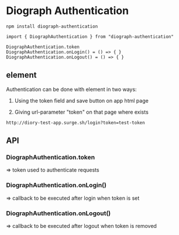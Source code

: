 # Diograph Authentication

```
npm install diograph-authentication

import { DiographAuthentication } from "diograph-authentication"

DiographAuthentication.token
DiographAuthentication.onLogin() = () => { }
DiographAuthentication.onLogout() = () => { }
```

## <diograph-login> element

Authentication can be done with <diograph-login> element in two ways:

1) Using the token field and save button on app html page

2) Giving url-parameter "token" on that page where <diograph-login> exists
```
http://diory-test-app.surge.sh/login?token=test-token
```

## API

### DiographAuthentication.token
=> token used to authenticate requests

### DiographAuthentication.onLogin()
=> callback to be executed after login when token is set

### DiographAuthentication.onLogout()
=> callback to be executed after logout when token is removed

